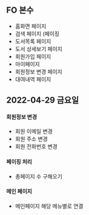 ## FO 본수

- 홈화면 페이지
- 검색 페이지 (페이징
- 도서목록 페이지
- 도서 상세보기 페이지
- 회원가입 페이지
- 마이페이지 
- 회원정보 변경 페이지
- 대여내역 페이지

## 2022-04-29 금요일

#### 회원정보 변경 
- 회원 이메일 변경
- 회원 주소 변경
- 회원 전화번호 변경

#### 페이징 처리
- 총페이지 수 구해오기

#### 메인 페이지 
- 메인페이지 해당 메뉴별로 연결